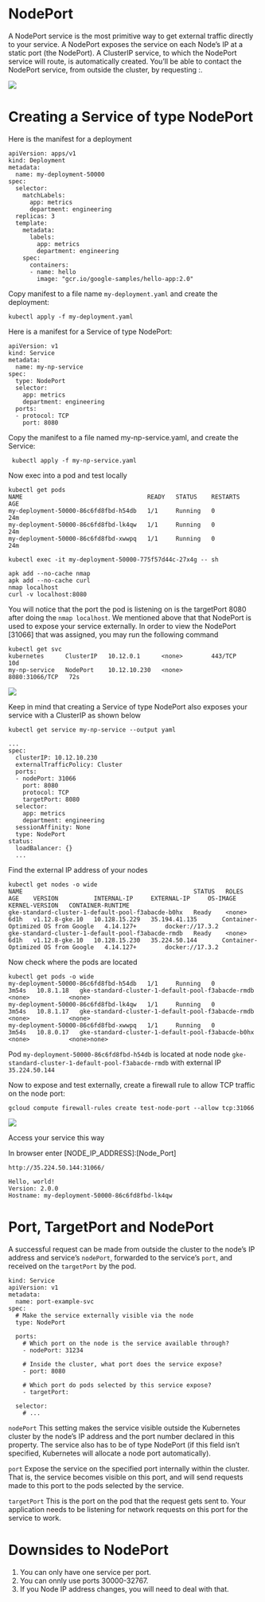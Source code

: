 # NodePort

A NodePort service is the most primitive way to get external traffic directly to your service. A NodePort exposes the service on each Node’s IP at a static port (the NodePort). A ClusterIP service, to which the NodePort service will route, is automatically created. You’ll be able to contact the NodePort service, from outside the cluster, by requesting <NodeIP>:<NodePort>.



![](https://www.edureka.co/community/?qa=blob&qa_blobid=5351364249810994154)

# Creating a Service of type NodePort

Here is the manifest for a deployment

    apiVersion: apps/v1
    kind: Deployment
    metadata:
      name: my-deployment-50000
    spec:
      selector:
        matchLabels:
          app: metrics
          department: engineering
      replicas: 3
      template:
        metadata:
          labels:
            app: metrics
            department: engineering
        spec:
          containers:
          - name: hello
            image: "gcr.io/google-samples/hello-app:2.0"
           

Copy manifest to a file name `my-deployment.yaml` and create the deployment:

    kubectl apply -f my-deployment.yaml
    
Here is a manifest for a Service of type NodePort:

    apiVersion: v1
    kind: Service
    metadata:
      name: my-np-service
    spec:
      type: NodePort
      selector:
        app: metrics
        department: engineering
      ports:
      - protocol: TCP
        port: 8080
        
Copy the manifest to a file named my-np-service.yaml, and create the Service:
 
     kubectl apply -f my-np-service.yaml
     
Now exec into a pod and test locally
 
    kubectl get pods
    NAME                                   READY   STATUS    RESTARTS   AGE
    my-deployment-50000-86c6fd8fbd-h54db   1/1     Running   0          24m
    my-deployment-50000-86c6fd8fbd-lk4qw   1/1     Running   0          24m
    my-deployment-50000-86c6fd8fbd-xwwpq   1/1     Running   0          24m
    
    kubectl exec -it my-deployment-50000-775f57d44c-27x4g -- sh
    
    apk add --no-cache nmap
    apk add --no-cache curl
    nmap localhost
    curl -v localhost:8080
    
You will notice that the port the pod is listening on is the targetPort 8080 after doing the `nmap localhost`. We mentioned above that that NodePort is used to expose your service externally. In order to view the NodePort [31066] that was assigned, you may run the following command

    kubectl get svc
    kubernetes      ClusterIP   10.12.0.1      <none>        443/TCP          10d
    my-np-service   NodePort    10.12.10.230   <none>        8080:31066/TCP   72s
    
![](https://github.com/DanyLan/GKE-EXPOSE-SERVICES/blob/master/port-nodeport-target.png)
 
Keep in mind that creating a Service of type NodePort also exposes your service with a ClusterIP as shown below

    kubectl get service my-np-service --output yaml

    ...
    spec:
      clusterIP: 10.12.10.230
      externalTrafficPolicy: Cluster
      ports:
      - nodePort: 31066
        port: 8080
        protocol: TCP
        targetPort: 8080
      selector:
        app: metrics
        department: engineering
      sessionAffinity: None
      type: NodePort
    status:
      loadBalancer: {}
      ...

Find the external IP address of your nodes

    kubectl get nodes -o wide
    NAME                                                STATUS   ROLES    AGE    VERSION          INTERNAL-IP     EXTERNAL-IP     OS-IMAGE                             KERNEL-VERSION   CONTAINER-RUNTIME
    gke-standard-cluster-1-default-pool-f3abacde-b0hx   Ready    <none>   6d1h   v1.12.8-gke.10   10.128.15.229   35.194.41.135       Container-Optimized OS from Google   4.14.127+        docker://17.3.2
    gke-standard-cluster-1-default-pool-f3abacde-rmdb   Ready    <none>   6d1h   v1.12.8-gke.10   10.128.15.230   35.224.50.144       Container-Optimized OS from Google   4.14.127+        docker://17.3.2
 
Now check where the pods are located

    kubectl get pods -o wide
    my-deployment-50000-86c6fd8fbd-h54db   1/1     Running   0          3m54s   10.8.1.18   gke-standard-cluster-1-default-pool-f3abacde-rmdb   <none>           <none>
    my-deployment-50000-86c6fd8fbd-lk4qw   1/1     Running   0          3m54s   10.8.1.17   gke-standard-cluster-1-default-pool-f3abacde-rmdb   <none>           <none>
    my-deployment-50000-86c6fd8fbd-xwwpq   1/1     Running   0          3m54s   10.8.0.17   gke-standard-cluster-1-default-pool-f3abacde-b0hx   <none>           <none>none>
    
Pod `my-deployment-50000-86c6fd8fbd-h54db` is located at node node `gke-standard-cluster-1-default-pool-f3abacde-rmdb` with external IP `35.224.50.144`

Now to expose and test externally, create a firewall rule to allow TCP traffic on the node port:

    gcloud compute firewall-rules create test-node-port --allow tcp:31066
    
![](https://github.com/DanyLan/GKE-EXPOSE-SERVICES/blob/master/testnodeport.png)

Access your service this way

In browser enter [NODE_IP_ADDRESS]:[Node_Port]

`http://35.224.50.144:31066/`

    Hello, world!
    Version: 2.0.0
    Hostname: my-deployment-50000-86c6fd8fbd-lk4qw

# Port, TargetPort and NodePort

A successful request can be made from outside the cluster to the node’s IP address and service’s `nodePort`, forwarded to the service’s `port`, and received on the `targetPort` by the pod.

    kind: Service
    apiVersion: v1
    metadata:
      name: port-example-svc
    spec:
      # Make the service externally visible via the node
      type: NodePort 

      ports:
        # Which port on the node is the service available through?
        - nodePort: 31234

        # Inside the cluster, what port does the service expose?
        - port: 8080

        # Which port do pods selected by this service expose?
        - targetPort: 

      selector:
        # ...

`nodePort`
This setting makes the service visible outside the Kubernetes cluster by the node’s IP address and the port number declared in this property. The service also has to be of type NodePort (if this field isn’t specified, Kubernetes will allocate a node port automatically).

`port`
Expose the service on the specified port internally within the cluster. That is, the service becomes visible on this port, and will send requests made to this port to the pods selected by the service.

`targetPort`
This is the port on the pod that the request gets sent to. Your application needs to be listening for network requests on this port for the service to work.

# Downsides to NodePort

1. You can only have one service per port.
2. You can onnly use ports 30000-32767.
3. If you Node IP address changes, you will need to deal with that.
